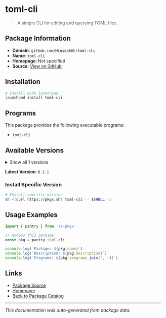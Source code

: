 # toml-cli

> A simple CLI for editing and querying TOML files.

## Package Information

- **Domain**: `github.com/MinseokOh/toml-cli`
- **Name**: `toml-cli`
- **Homepage**: Not specified
- **Source**: [View on GitHub](https://github.com/pkgxdev/pantry/tree/main/projects/github.com/MinseokOh/toml-cli/package.yml)

## Installation

```bash
# Install with launchpad
launchpad install toml-cli
```

## Programs

This package provides the following executable programs:

- `toml-cli`

## Available Versions

<details>
<summary>Show all 1 versions</summary>

- `0.1.1`

</details>

**Latest Version**: `0.1.1`

### Install Specific Version

```bash
# Install specific version
sh <(curl https://pkgx.sh) toml-cli -- $SHELL -i
```

## Usage Examples

```typescript
import { pantry } from 'ts-pkgx'

// Access this package
const pkg = pantry.toml-cli

console.log(`Package: ${pkg.name}`)
console.log(`Description: ${pkg.description}`)
console.log(`Programs: ${pkg.programs.join(', ')}`)
```

## Links

- [Package Source](https://github.com/pkgxdev/pantry/tree/main/projects/github.com/MinseokOh/toml-cli/package.yml)
- [Homepage](#)
- [Back to Package Catalog](../../package-catalog.md)

---

*This documentation was auto-generated from package data.*
